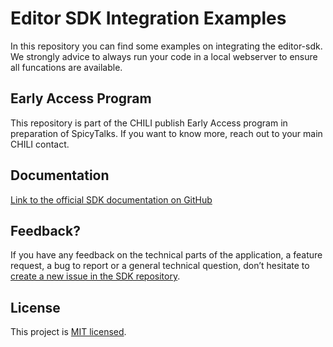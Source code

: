 # Editor SDK Integration Examples

In this repository you can find some examples on integrating the editor-sdk.
We strongly advice to always run your code in a local webserver to ensure all funcations are available.

## Early Access Program

This repository is part of the CHILI publish Early Access program in preparation of SpicyTalks. If you want to know more, reach out to your main CHILI contact.

## Documentation

[Link to the official SDK documentation on GitHub](https://chili-publish.github.io/editor-sdk/)

## Feedback?

If you have any feedback on the technical parts of the application, a feature request, a bug to report or a general technical question, don’t hesitate to [create a new issue in the SDK repository](https://github.com/chili-publish/editor-sdk/issues/new/choose).

## License

This project is [MIT licensed](https://github.com/chili-publish/editor-sdk-integration-examples/blob/main/LICENSE).
